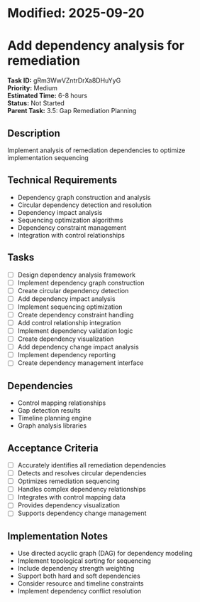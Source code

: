 # Modified: 2025-09-20

# Add dependency analysis for remediation

**Task ID:** gRm3WwVZntrDrXa8DHuYyG  
**Priority:** Medium  
**Estimated Time:** 6-8 hours  
**Status:** Not Started  
**Parent Task:** 3.5: Gap Remediation Planning

## Description
Implement analysis of remediation dependencies to optimize implementation sequencing

## Technical Requirements
- Dependency graph construction and analysis
- Circular dependency detection and resolution
- Dependency impact analysis
- Sequencing optimization algorithms
- Dependency constraint management
- Integration with control relationships

## Tasks
- [ ] Design dependency analysis framework
- [ ] Implement dependency graph construction
- [ ] Create circular dependency detection
- [ ] Add dependency impact analysis
- [ ] Implement sequencing optimization
- [ ] Create dependency constraint handling
- [ ] Add control relationship integration
- [ ] Implement dependency validation logic
- [ ] Create dependency visualization
- [ ] Add dependency change impact analysis
- [ ] Implement dependency reporting
- [ ] Create dependency management interface

## Dependencies
- Control mapping relationships
- Gap detection results
- Timeline planning engine
- Graph analysis libraries

## Acceptance Criteria
- [ ] Accurately identifies all remediation dependencies
- [ ] Detects and resolves circular dependencies
- [ ] Optimizes remediation sequencing
- [ ] Handles complex dependency relationships
- [ ] Integrates with control mapping data
- [ ] Provides dependency visualization
- [ ] Supports dependency change management

## Implementation Notes
- Use directed acyclic graph (DAG) for dependency modeling
- Implement topological sorting for sequencing
- Include dependency strength weighting
- Support both hard and soft dependencies
- Consider resource and timeline constraints
- Implement dependency conflict resolution
